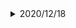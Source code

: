 <details><summary>2020/12/18</summary>
<div>

満点:20点 / 目標:15点

A と B の 2 人が, サイコロを 1 回ずつ交互に投げるゲームを行う. 自分の出したサイコロの目を合計して先に 6 以上になった方を勝ちとして, その時点でゲームを終了する.

(1) B がちょうど 1 回投げて, B が勝ちになる確率を求めよ.
(2) B がちょうど 2 回投げて, B が勝ちになる確率を求めよ.
(3) B がちょうど 2 回投げて, その時点でゲームが終了していない確率を求めよ.

<details><summary>解答・解説(2020/12/24)</summary>
<div>

表を書けばほぼ高校入試

![mathterro_20201218.jpg](https://qiita-image-store.s3.ap-northeast-1.amazonaws.com/0/559517/7cc43147-37d5-91b4-8f7d-9151f49020a4.jpeg)

</div></details>

</div></details>